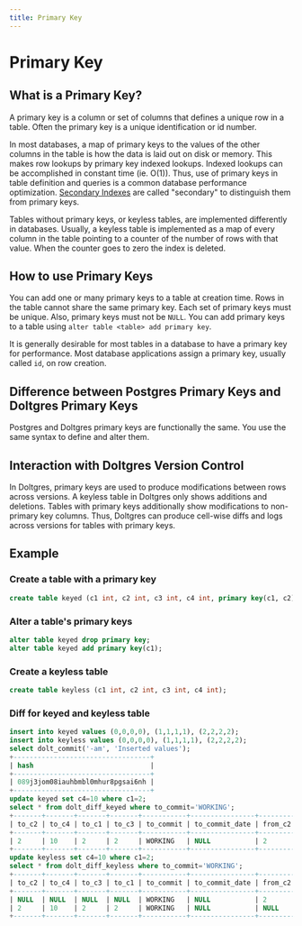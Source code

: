 ```yaml
---
title: Primary Key
---
```


# Primary Key

## What is a Primary Key?

A primary key is a column or set of columns that defines a unique row in a table. Often the primary
key is a unique identification or id number.

In most databases, a map of primary keys to the values of the other columns in the table is how the
data is laid out on disk or memory. This makes row lookups by primary key indexed lookups. Indexed
lookups can be accomplished in constant time (ie. O(1)). Thus, use of primary keys in table
definition and queries is a common database performance optimization. [Secondary
Indexes](./indexes.md) are called "secondary" to distinguish them from primary keys.

Tables without primary keys, or keyless tables, are implemented differently in databases. Usually, a
keyless table is implemented as a map of every column in the table pointing to a counter of the
number of rows with that value. When the counter goes to zero the index is deleted.

## How to use Primary Keys

You can add one or many primary keys to a table at creation time. Rows in the table cannot share the
same primary key. Each set of primary keys must be unique. Also, primary keys must not be
`NULL`. You can add primary keys to a table using `alter table <table> add primary key`.

It is generally desirable for most tables in a database to have a primary key for performance. Most
database applications assign a primary key, usually called `id`, on row creation.

<!-- TODO: talk about sequences in primary keys -->

## Difference between Postgres Primary Keys and Doltgres Primary Keys

Postgres and Doltgres primary keys are functionally the same. You use the same syntax to define and
alter them.

## Interaction with Doltgres Version Control

In Doltgres, primary keys are used to produce modifications between rows across versions. A keyless
table in Doltgres only shows additions and deletions. Tables with primary keys additionally show
modifications to non-primary key columns. Thus, Doltgres can produce cell-wise diffs and logs across
versions for tables with primary keys.

## Example

### Create a table with a primary key

```sql
create table keyed (c1 int, c2 int, c3 int, c4 int, primary key(c1, c2));
```

### Alter a table's primary keys

```sql
alter table keyed drop primary key;
alter table keyed add primary key(c1);
```

### Create a keyless table

```sql
create table keyless (c1 int, c2 int, c3 int, c4 int);
```

### Diff for keyed and keyless table

```sql
insert into keyed values (0,0,0,0), (1,1,1,1), (2,2,2,2);
insert into keyless values (0,0,0,0), (1,1,1,1), (2,2,2,2);
select dolt_commit('-am', 'Inserted values');
+----------------------------------+
| hash                             |
+----------------------------------+
| 089j3jom08iauhbmbl0mhur8pgsai6nh |
+----------------------------------+
update keyed set c4=10 where c1=2;
select * from dolt_diff_keyed where to_commit='WORKING';
+-------+-------+-------+-------+-----------+----------------+---------+---------+---------+---------+----------------------------------+-------------------------+-----------+
| to_c2 | to_c4 | to_c1 | to_c3 | to_commit | to_commit_date | from_c2 | from_c4 | from_c1 | from_c3 | from_commit                      | from_commit_date        | diff_type |
+-------+-------+-------+-------+-----------+----------------+---------+---------+---------+---------+----------------------------------+-------------------------+-----------+
| 2     | 10    | 2     | 2     | WORKING   | NULL           | 2       | 2       | 2       | 2       | 089j3jom08iauhbmbl0mhur8pgsai6nh | 2022-06-21 22:00:52.081 | modified  |
+-------+-------+-------+-------+-----------+----------------+---------+---------+---------+---------+----------------------------------+-------------------------+-----------+
update keyless set c4=10 where c1=2;
select * from dolt_diff_keyless where to_commit='WORKING';
+-------+-------+-------+-------+-----------+----------------+---------+---------+---------+---------+----------------------------------+-------------------------+-----------+
| to_c2 | to_c4 | to_c3 | to_c1 | to_commit | to_commit_date | from_c2 | from_c4 | from_c3 | from_c1 | from_commit                      | from_commit_date        | diff_type |
+-------+-------+-------+-------+-----------+----------------+---------+---------+---------+---------+----------------------------------+-------------------------+-----------+
| NULL  | NULL  | NULL  | NULL  | WORKING   | NULL           | 2       | 2       | 2       | 2       | 089j3jom08iauhbmbl0mhur8pgsai6nh | 2022-06-21 22:00:52.081 | removed   |
| 2     | 10    | 2     | 2     | WORKING   | NULL           | NULL    | NULL    | NULL    | NULL    | 089j3jom08iauhbmbl0mhur8pgsai6nh | 2022-06-21 22:00:52.081 | added     |
+-------+-------+-------+-------+-----------+----------------+---------+---------+---------+---------+----------------------------------+-------------------------+-----------+
```
